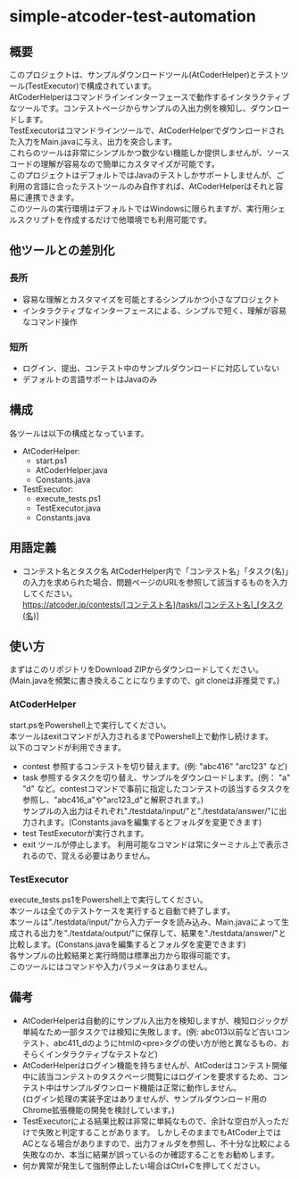 # simple-atcoder-test-automation

## 概要
このプロジェクトは、サンプルダウンロードツール(AtCoderHelper)とテストツール(TestExecutor)で構成されています。 \
AtCoderHelperはコマンドラインインターフェースで動作するインタラクティブなツールです。コンテストページからサンプルの入出力例を検知し、ダウンロードします。 \
TestExecutorはコマンドラインツールで、AtCoderHelperでダウンロードされた入力をMain.javaに与え、出力を突合します。 \
これらのツールは非常にシンプルかつ数少ない機能しか提供しませんが、ソースコードの理解が容易なので簡単にカスタマイズが可能です。 \
このプロジェクトはデフォルトではJavaのテストしかサポートしませんが、ご利用の言語に合ったテストツールのみ自作すれば、AtCoderHelperはそれと容易に連携できます。 \
このツールの実行環境はデフォルトではWindowsに限られますが、実行用シェルスクリプトを作成するだけで他環境でも利用可能です。

## 他ツールとの差別化
### 長所
- 容易な理解とカスタマイズを可能とするシンプルかつ小さなプロジェクト
- インタラクティブなインターフェースによる、シンプルで短く、理解が容易なコマンド操作
### 短所
- ログイン、提出、コンテスト中のサンプルダウンロードに対応していない
- デフォルトの言語サポートはJavaのみ

## 構成
各ツールは以下の構成となっています。
- AtCoderHelper:
  - start.ps1
  - AtCoderHelper.java
  - Constants.java
- TestExecutor:
  - execute_tests.ps1
  - TestExecutor.java
  - Constants.java

## 用語定義
- コンテスト名とタスク名
  AtCoderHelper内で「コンテスト名」「タスク(名)」の入力を求められた場合、問題ページのURLを参照して該当するものを入力してください。 \
  https://atcoder.jp/contests/[コンテスト名]/tasks/[コンテスト名]_[タスク(名)]

## 使い方
まずはこのリポジトリをDownload ZIPからダウンロードしてください。 \
(Main.javaを頻繁に書き換えることになりますので、git cloneは非推奨です。)

### AtCoderHelper
start.psをPowershell上で実行してください。 \
本ツールはexitコマンドが入力されるまでPowershell上で動作し続けます。 \
以下のコマンドが利用できます。
- contest
  参照するコンテストを切り替えます。(例: "abc416" "arc123" など)
- task
  参照するタスクを切り替え、サンプルをダウンロードします。(例： "a" "d" など。contestコマンドで事前に指定したコンテストの該当するタスクを参照し、"abc416_a"や"arc123_d"と解釈されます。) \
  サンプルの入出力はそれぞれ"./testdata/input/"と"./testdata/answer/"に出力されます。(Constants.javaを編集するとフォルダを変更できます)
- test
  TestExecutorが実行されます。
- exit
  ツールが停止します。
利用可能なコマンドは常にターミナル上で表示されるので、覚える必要はありません。

### TestExecutor
execute_tests.ps1をPowershell上で実行してください。 \
本ツールは全てのテストケースを実行すると自動で終了します。 \
本ツールは"./testdata/input/"から入力データを読み込み、Main.javaによって生成される出力を"./testdata/output/"に保存して、結果を"./testdata/answer/"と比較します。(Constans.javaを編集するとフォルダを変更できます) \
各サンプルの比較結果と実行時間は標準出力から取得可能です。 \
このツールにはコマンドや入力パラメータはありません。

## 備考
- AtCoderHelperは自動的にサンプル入出力を検知しますが、検知ロジックが単純なため一部タスクでは検知に失敗します。(例: abc013以前など古いコンテスト、abc411_dのようにhtmlの\<pre\>タグの使い方が他と異なるもの、おそらくインタラクティブなテストなど)
- AtCoderHelperはログイン機能を持ちませんが、AtCoderはコンテスト開催中に該当コンテストのタスクページ閲覧にはログインを要求するため、コンテスト中はサンプルダウンロード機能は正常に動作しません。 \
  (ログイン処理の実装予定はありませんが、サンプルダウンロード用のChrome拡張機能の開発を検討しています。)
- TestExecutorによる結果比較は非常に単純なもので、余計な空白が入っただけで失敗と判定することがあります。
  しかしそのままでもAtCoder上ではACとなる場合がありますので、出力フォルダを参照し、不十分な比較による失敗なのか、本当に結果が誤っているのか確認することをお勧めします。
- 何か異常が発生して強制停止したい場合はCtrl+Cを押してください。
